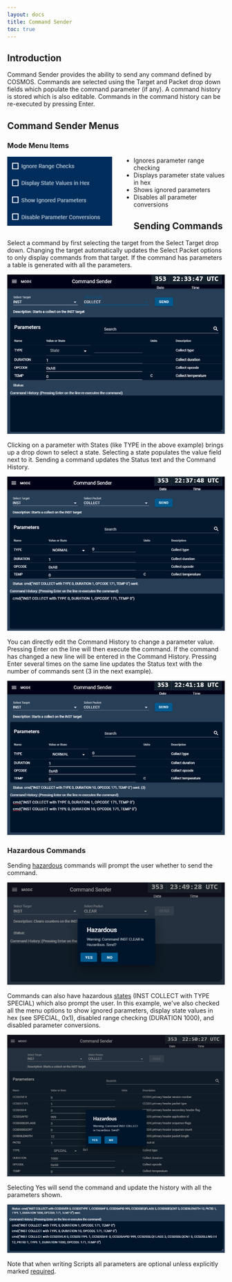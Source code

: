 ```yaml
---
layout: docs
title: Command Sender
toc: true
---
```


## Introduction

Command Sender provides the ability to send any command defined by COSMOS. Commands are selected using the Target and Packet drop down fields which populate the command parameter (if any). A command history is stored which is also editable. Commands in the command history can be re-executed by pressing Enter.

## Command Sender Menus

### Mode Menu Items

<!-- Image sized to match up with bullets -->

<img src="/img/v5/command_sender/mode_menu.png"
     alt="Mode Menu"
     style="float: left; margin-right: 50px; height: 160px;" />

- Ignores parameter range checking
- Displays parameter state values in hex
- Shows ignored parameters
- Disables all parameter conversions

## Sending Commands

Select a command by first selecting the target from the Select Target drop down. Changing the target automatically updates the Select Packet options to only display commands from that target. If the command has parameters a table is generated with all the parameters.

![INST COLLECT](/img/v5/command_sender/inst_collect.png)

Clicking on a parameter with States (like TYPE in the above example) brings up a drop down to select a state. Selecting a state populates the value field next to it. Sending a command updates the Status text and the Command History.

![INST COLLECT Sent](/img/v5/command_sender/inst_collect_sent.png)

You can directly edit the Command History to change a parameter value. Pressing Enter on the line will then execute the command. If the command has changed a new line will be entered in the Command History. Pressing Enter several times on the same line updates the Status text with the number of commands sent (3 in the next example).

![INST COLLECT Sent 3](/img/v5/command_sender/inst_collect_sent_3.png)

### Hazardous Commands

Sending [hazardous](/docs/v5/command#hazardous) commands will prompt the user whether to send the command.

![INST CLEAR](/img/v5/command_sender/inst_clear.png)

Commands can also have hazardous [states](/docs/v5/command#state) (INST COLLECT with TYPE SPECIAL) which also prompt the user. In this example, we've also checked all the menu options to show ignored parameters, display state values in hex (see SPECIAL, 0x1), disabled range checking (DURATION 1000), and disabled parameter conversions.

![INST COLLECT Hazardous](/img/v5/command_sender/inst_collect_hazardous.png)

Selecting Yes will send the command and update the history with all the parameters shown.

![INST COLLECT History](/img/v5/command_sender/inst_collect_hazardous_history.png)

Note that when writing Scripts all parameters are optional unless explicitly marked [required](/docs/v5/command#required).
